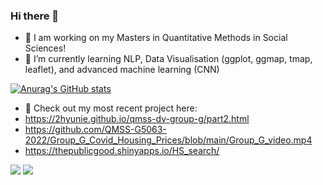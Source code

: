 ### Hi there 👋

- 🔭 I am working on my Masters in Quantitative Methods in Social Sciences!
- 🌱 I’m currently learning NLP, Data Visualisation (ggplot, ggmap, tmap, leaflet), and advanced machine learning (CNN)


[![Anurag's GitHub stats](https://github-readme-stats.vercel.app/api?username=khl2139&theme=jolly&show_icons=true)](https://github.com/anuraghazra/github-readme-stats)

- :tulip: Check out my most recent project here:
- https://2hyunie.github.io/qmss-dv-group-g/part2.html
- https://github.com/QMSS-G5063-2022/Group_G_Covid_Housing_Prices/blob/main/Group_G_video.mp4
- https://thepublicgood.shinyapps.io/HS_search/


![](https://img.shields.io/badge/<code>-<Python>-informational?style=flat&?logo=#3776AB&logoColor=white&color=2bbc8a)
![](https://img.shields.io/badge/<code>-<R>-informational?style=flat&logo=<python>&logoColor=white&color=2bbc8a)
